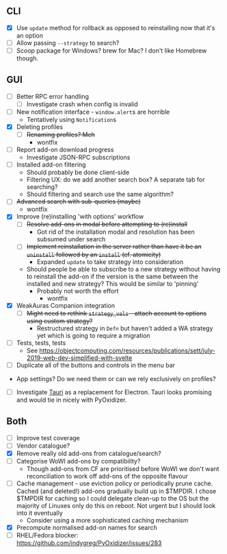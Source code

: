 CLI
---

- [x] Use `update` method for rollback as opposed to reinstalling now
  that it's an option
- [ ] Allow passing `--strategy` to search?
- [ ] Scoop package for Windows?  brew for Mac?  I don't like Homebrew though.

GUI
---

- [ ] Better RPC error handling
  - [ ] Investigate crash when config is invalid
- [ ] New notification interface - `window.alert`s are horrible
  - Tentatively using `Notification`s
- [x] Deleting profiles
  - [ ] ~~Renaming profiles? Meh~~
    - wontfix
- [ ] Report add-on download progress
  - Investigate JSON-RPC subscriptions
- [ ] Installed add-on filtering
  - Should probably be done client-side
  - Filtering UX: do we add another search box?
    A separate tab for searching?
  - Should filtering and search use the same algorithm?
- [ ] ~~Advanced search with sub-queries (maybe)~~
  - wontfix
- [x] Improve (re)installing 'with options' workflow
  - [ ] ~~Resolve add-ons in modal before attempting to (re)install~~
    - Got rid of the installation modal and
      resolution has been subsumed under search
  - [ ] ~~Implement reinstallation in the server rather than have it be
    an `uninstall` followed by an `install` (cf. atomicity)~~
    - Expanded `update` to take strategy into consideration
  - Should people be able to subscribe to a new strategy without having
    to reinstall the add-on if the version is the same between the installed
    and new strategy?  This would be similar to 'pinning'
    - Probably not worth the effort
      - wontfix
- [x] WeakAuras Companion integration
  - [ ] ~~Might need to rethink `strategy_vals` -
    attach account to options using custom strategy?~~
    - Restructured strategy in `Defn`
      but haven't added a WA strategy yet
      which is going to require a migration
- [ ] Tests, tests, tests
  - See https://objectcomputing.com/resources/publications/sett/july-2019-web-dev-simplified-with-svelte
- [ ] Duplicate all of the buttons and controls in the menu bar
- App settings?  Do we need them or can we rely exclusively on profiles?
- [ ] Investigate [Tauri](https://github.com/tauri-apps/tauri) as a replacement
  for Electron.  Tauri looks promising and would tie in nicely with PyOxidizer.

Both
----

- [ ] Improve test coverage
- [ ] Vendor catalogue?
- [x] Remove really old add-ons from catalogue/search?
- [ ] Categorise WoWI add-ons by compatibility?
  - Though add-ons from CF are prioritised before WoWI we don't want
    reconciliation to work off add-ons of the opposite flavour
- [ ] Cache management - use eviction policy or periodically prune cache.
  Cached (and deleted!) add-ons gradually build up in $TMPDIR.
  I chose $TMPDIR for caching so I could delegate clean-up to the OS but the
  majority of Linuxes only do this on reboot.  Not urgent but I should look
  into it eventually
  - Consider using a more sophisticated caching mechanism
- [x] Precompute normalised add-on names for search
- [ ] RHEL/Fedora blocker: https://github.com/indygreg/PyOxidizer/issues/283
